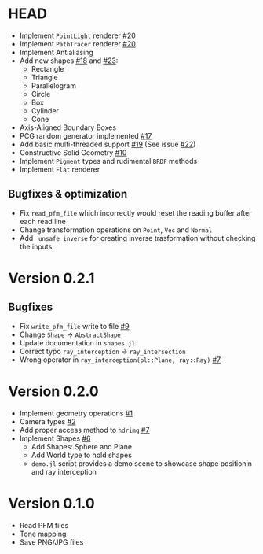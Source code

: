 # HEAD
- Implement `PointLight` renderer [#20](https://github.com/stevelonny/jujutracer/pull/30)
- Implement `PathTracer` renderer [#20](https://github.com/stevelonny/jujutracer/pull/20)
- Implement Antialiasing
- Add new shapes [#18](https://github.com/stevelonny/jujutracer/pull/18) and [#23](https://github.com/stevelonny/jujutracer/pull/23):
  - Rectangle
  - Triangle
  - Parallelogram
  - Circle
  - Box
  - Cylinder
  - Cone
- Axis-Aligned Boundary Boxes
- PCG random generator implemented [#17](https://github.com/stevelonny/jujutracer/pull/17)
- Add basic multi-threaded support [#19](https://github.com/stevelonny/jujutracer/pull/19) (See issue [#22](https://github.com/stevelonny/jujutracer/issues/22))
- Constructive Solid Geometry [#10](https://github.com/stevelonny/jujutracer/pull/10)
- Implement `Pigment` types and rudimental `BRDF` methods
- Implement `Flat` renderer
## Bugfixes & optimization
- Fix `read_pfm_file` which incorrectly would reset the reading buffer after each read line
- Change transformation operations on `Point`, `Vec` and `Normal`
- Add `_unsafe_inverse` for creating inverse trasformation without checking the inputs

# Version 0.2.1

## Bugfixes
- Fix `write_pfm_file` write to file [#9](https://github.com/stevelonny/jujutracer/issues/7)
- Change `Shape` -> `AbstractShape`
- Update documentation in `shapes.jl`
- Correct typo `ray_interception` -> `ray_intersection`
- Wrong operator in `ray_interception(pl::Plane, ray::Ray)` [#7](https://github.com/stevelonny/jujutracer/issues/7)

# Version 0.2.0
- Implement geometry operations [#1](https://github.com/stevelonny/jujutracer/pull/1)
- Camera types [#2](https://github.com/stevelonny/jujutracer/pull/2)
- Add proper access method to `hdrimg` [#7](https://github.com/stevelonny/jujutracer/issues/7)
- Implement Shapes [#6](https://github.com/stevelonny/jujutracer/pull/6)
    - Add Shapes: Sphere and Plane
    - Add World type to hold shapes
    - `demo.jl` script provides a demo scene to showcase shape positionin and ray interception

# Version 0.1.0
- Read PFM files
- Tone mapping
- Save PNG/JPG files 
